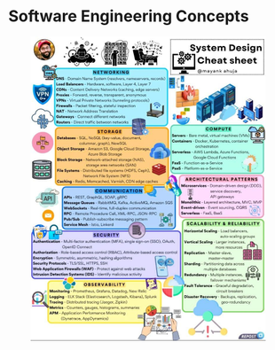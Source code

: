 # Software Engineering Concepts

<figure><img src="../../.gitbook/assets/image (1).png" alt=""><figcaption></figcaption></figure>

